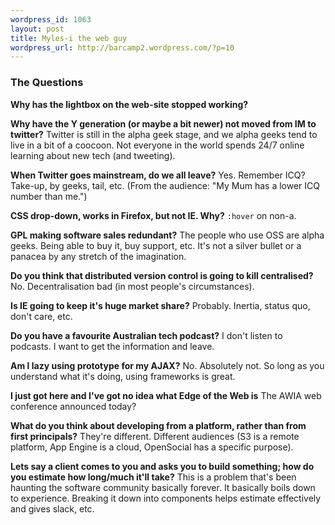 ```yaml
--- 
wordpress_id: 1063
layout: post
title: Myles-i the web guy
wordpress_url: http://barcamp2.wordpress.com/?p=10
---
```

<h3>The Questions</h3>

<strong>Why has the lightbox on the web-site stopped working?</strong>

<strong>Why have the Y generation (or maybe a bit newer) not moved from IM to twitter?</strong> Twitter is still in the alpha geek stage, and we alpha geeks tend to live in a bit of a coocoon. Not everyone in the world spends 24/7 online learning about new tech (and tweeting).

<strong>When Twitter goes mainstream, do we all leave?</strong> Yes. Remember ICQ? Take-up,
by geeks, tail, etc. (From the audience: "My Mum has a lower ICQ number than me.")

<strong>CSS drop-down, works in Firefox, but not IE. Why?</strong> <code>:hover</code> on non-a.

<strong>GPL making software sales redundant?</strong> The people who use OSS are alpha geeks. Being able to buy it, buy support, etc. It's not a silver bullet or a panacea by any stretch of the imagination.

<strong>Do you think that distributed version control is going to kill centralised?</strong> No. Decentralisation bad (in most people's circumstances).

<strong>Is IE going to keep it's huge market share?</strong> Probably. Inertia, status quo, don't care, etc.

<strong>Do you have a favourite Australian tech podcast?</strong> I don't listen to podcasts. I want to get the information and leave.

<strong>Am I lazy using prototype for my AJAX?</strong> No. Absolutely not. So long as you understand what it's doing, using frameworks is great.

<strong>I just got here and I've got no idea what Edge of the Web is</strong> The AWIA web conference announced today?

<strong>What do you think about developing from a platform, rather than from first principals?</strong> They're different. Different audiences (S3 is a remote platform, App Engine is a cloud, OpenSocial has a specific purpose).

<strong>Lets say a client comes to you and asks you to build something; how do you estimate how long/much it'll take?</strong> This is a problem that's been haunting the software community basically forever. It basically boils down to experience. Breaking it down into components helps estimate effectively and gives slack, etc.
